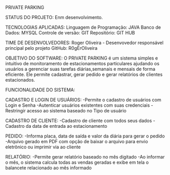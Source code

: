 PRIVATE PARKING 

STATUS DO PROJETO: 
Enm desenvolvimento.

TECNOLOGIAS APLICADAS:
Linguagem de Programação: JAVA 
Banco de Dados: MYSQL
Controle de versão: GIT
Repositório: GIT HUB 

TIME DE DESENVOLVEDORES:
Roger Oliveira - Desenvovedor responsável principal pelo projeto
GitHub: R0gErOliveira

OBJETIVO DO SOFTWARE:
O PRIVATE PARKING é um sistema simples e intuitivo de monitoramento de estacionamentos particulares ajudando os usuários a gerenciar suas tarefas diárias,semanais e mensais de forma eficiente. Ele permite cadastrar, gerar pedido e gerar relatórios 
de clientes estacionados. 

FUNCIONALIDADE DO SISTEMA:

CADASTRO E LOGIN DE USUÁRIOS:
-Permite o cadastro de usuários com Login e Senha 
-Autenticar usuários existentes com suas credenciais 
-Restringir acesso ao sistema baseado no Tipo de usuário

CADASTRO DE CLIENTE:
-Cadastro de cliente com todos seus dados
-Cadastro da data de entrada ao estacionamento 

PEDIDO:
-Informa placa, data de saída e valor da diária para gerar o pedido 
-Arquivo gerado em PDF com opção de baixar o arquivo para envio eletrônico ou imprimir via ao cliente 

RELATÓRIO:
-Permite gerar relatório baseado no mês digitado 
-Ao informar o mês, o sistema calcula todas as vendas geradas e exibe em tela o balancete relacionado ao mês informado 



